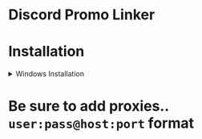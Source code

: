 # Discord Promo Linker

# Installation

<details>
<summary>Windows Installation</summary>
<br>

1. Install [Python](https://www.python.org/downloads/) [ 3.10+ ]
2. Install [Visual Studio Code](https://code.visualstudio.com/)
```bash
1. Download this Project
2. pip install os datetime itertools requests colorama
3. run "py main.py"
4. and let it do it's magic 😙
```
</details>

# Be sure to add proxies.. `user:pass@host:port` format
